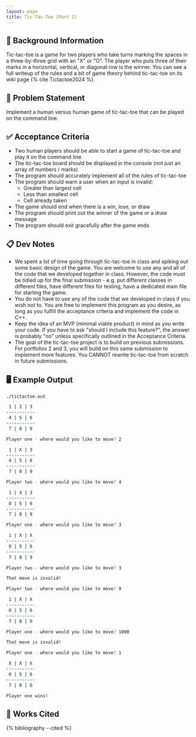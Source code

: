 ```yaml
---
layout: page
title: Tic-Tac-Toe (Part 1)
---
```


## 🔖 Background Information

Tic-tac-toe is a game for two players who take turns marking the spaces in a three-by-three grid with an "X" or "O". The player who puts three of their marks in a horizontal, vertical, or diagonal row is the winner. You can see a full writeup of the rules and a bit of game theory behind tic-tac-toe on its wiki page {% cite Tictactoe2024 %}.

## 🎯 Problem Statement

Implement a human versus human game of tic-tac-toe that can be played on the command line.

## ✅ Acceptance Criteria

* Two human players should be able to start a game of tic-tac-toe and play it on the command line
* The tic-tac-toe board should be displayed in the console (not just an array of numbers / marks)
* The program should accurately implement all of the rules of tic-tac-toe
* The program should warn a user when an input is invalid:
  * Greater than largest cell
  * Less than smallest cell
  * Cell already taken
* The game should end when there is a win, lose, or draw
* The program should print out the winner of the game or a draw message
* The program should exit gracefully after the game ends

## 📋 Dev Notes

* We spent a lot of time going through tic-tac-toe in class and spiking out some basic design of the game. You are welcome to use any and all of the code that we developed together in class. However, the code must be tidied up for the final submission - e.g. put different classes in different files, have different files for testing, have a dedicated main file for starting the game.
* You do not have to use any of the code that we developed in class if you wish not to. You are free to implement this program as you desire, as long as you fulfill the acceptance criteria and implement the code in C++.
* Keep the idea of an MVP (minimal viable product) in mind as you write your code. If you have to ask "should I include this feature?", the answer is probably "no" unless specifically outlined in the Acceptance Criteria.
* The goal of the tic-tac-toe project is to build on previous submissions. For portfolios 2 and 3, you will build on this same submission to implement more features. You CANNOT rewrite tic-tac-toe from scratch in future submissions.

## 🖥️ Example Output

```bash
./tictactoe.out

 1 | 2 | 3
-----------
 4 | 5 | 6
-----------
 7 | 8 | 9

Player one - where would you like to move? 2

 1 | X | 3
-----------
 4 | 5 | 6
-----------
 7 | 8 | 9

Player two - where would you like to move? 4

 1 | X | 3
-----------
 O | 5 | 6
-----------
 7 | 8 | 9

Player one - where would you like to move? 3

 1 | X | X
-----------
 O | 5 | 6
-----------
 7 | 8 | 9

Player two - where would you like to move? 3

That move is invalid!

Player two - where would you like to move? 9

 1 | X | X
-----------
 O | 5 | 6
-----------
 7 | 8 | O

Player one - where would you like to move? 1000

That move is invalid!

Player one - where would you like to move? 1

 X | X | X
-----------
 O | 5 | 6
-----------
 7 | 8 | O

Player one wins!
```

## 📘 Works Cited

{% bibliography --cited %}
